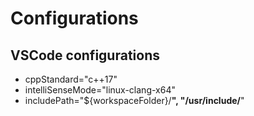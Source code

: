 # Configurations

## VSCode configurations

* cppStandard="c++17"
* intelliSenseMode="linux-clang-x64"
* includePath="${workspaceFolder}/**", "/usr/include/**"
